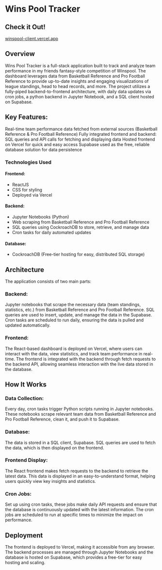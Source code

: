 # Wins Pool Tracker

## Check it Out!

[winspool-client.vercel.app](winspool-client.vercel.app)

## Overview

Wins Pool Tracker is a full-stack application built to track and analyze team performance in my friends fantasy-style competition of Winspool. The dashboard leverages data from Basketball Reference and Pro Football Reference to provide up-to-date insights and engaging visualizations of league standings, head to head records, and more. The project utilizes a fully-piped backend-to-frontend architecture, with daily data updates via cron jobs, a python backend in Jupyter Notebook, and a SQL client hosted on Supabase.

## Key Features:

Real-time team performance data fetched from external sources (Basketball Reference & Pro Football Reference)
Fully integrated frontend and backend: SQL queries and API calls for fetching and displaying data
Hosted frontend on Vercel for quick and easy access
Supabase used as the free, reliable database solution for data persistence

### Technologies Used

#### Frontend:

- ReactJS
- CSS for styling
- Deployed via Vercel

#### Backend:

- Jupyter Notebooks (Python)
- Web scraping from Basketball Reference and Pro Football Reference
- SQL queries using CockroachDB to store, retrieve, and manage data
- Cron tasks for daily automated updates

#### Database:

- CockroachDB (Free-tier hosting for easy, distributed SQL storage)

## Architecture

The application consists of two main parts:

### Backend:

Jupyter notebooks that scrape the necessary data (team standings, statistics, etc.) from Basketball Reference and Pro Football Reference.
SQL queries are used to insert, update, and manage the data in the Supabase.
Cron tasks are scheduled to run daily, ensuring the data is pulled and updated automatically.

### Frontend:

The React-based dashboard is deployed on Vercel, where users can interact with the data, view statistics, and track team performance in real-time.
The frontend is integrated with the backend through fetch requests to the backend API, allowing seamless interaction with the live data stored in the database.

## How It Works

### Data Collection:

Every day, cron tasks trigger Python scripts running in Jupyter notebooks. These notebooks scrape relevant team data from Basketball Reference and Pro Football Reference, clean it, and push it to Supabase.

### Database:

The data is stored in a SQL client, Supabase. SQL queries are used to fetch the data, which is then displayed on the frontend.

### Frontend Display:

The React frontend makes fetch requests to the backend to retrieve the latest data. This data is displayed in an easy-to-understand format, helping users quickly view key insights and statistics.

### Cron Jobs:

Set up using cron tasks, these jobs make daily API requests and ensure that the database is continuously updated with the latest information. The cron jobs are scheduled to run at specific times to minimize the impact on performance.

## Deployment

The frontend is deployed to Vercel, making it accessible from any browser. The backend processes are managed through Jupyter Notebooks and the database is hosted on Supabase, which provides a free-tier for easy hosting and scaling.

